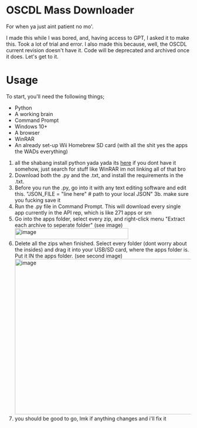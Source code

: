 # OSCDL Mass Downloader
For when ya just aint patient no mo'.

I made this while I was bored, and, having access to GPT, I asked it to make this. Took a lot of trial and error.
I also made this because, well, the OSCDL current revision doesn't have it. Code will be deprecated and archived once it does. 
Let's get to it.

# Usage 
To start, you'll need the following things;
* Python
* A working brain
* Command Prompt
* Windows 10+
* A browser
* WinRAR
* An already set-up Wii Homebrew SD card (with all the shit yes the apps the WADs everything)
1. all the shabang install python yada yada its [here](https://www.python.org/downloads/) if you dont have it somehow, just search for stuff like WinRAR im not linking all of that bro
2. Download both the .py and the .txt, and install the requirements in the .txt.
3. Before you run the .py, go into it with any text editing software and edit this.
"JSON_FILE = "line here"  # path to your local JSON"
3b. make sure you fucking save it
4. Run the .py file in Command Prompt. This will download every single app currently in the API rep, which is like 271 apps or sm
5. Go into the apps folder, select every zip, and right-click menu "Extract each archive to seperate folder" (see image)
   <img width="309" height="30" alt="image" src="https://github.com/user-attachments/assets/ea4e364d-ecae-4f38-8585-c9dbe63ad85b" />
6. Delete all the zips when finished. Select every folder (dont worry about the insides) and drag it into your USB/SD card, where the apps folder is. Put it IN the apps folder. (see second image)
   <img width="661" height="424" alt="image" src="https://github.com/user-attachments/assets/ff7a8bee-a2c8-4a8f-af53-ba1a0296ba0f" />
7. you should be good to go, lmk if anything changes and i'll fix it
